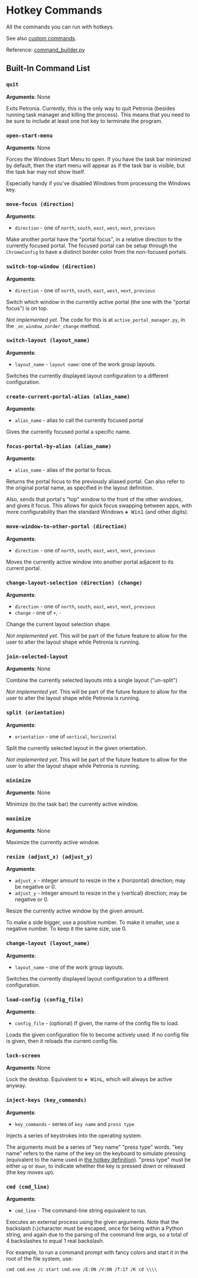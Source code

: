 # Hotkey Commands

All the commands you can run with hotkeys.

See also [custom commands](user-custom-commands.md).
<!-- that file generates this file -->

Reference: [command_builder.py](../manager/src/petronia/script/command_builder.py)


## Built-In Command List

### `quit `

**Arguments**: None

Exits Petronia.  Currently, this is the only way to quit Petronia
(besides running task manager and killing the process).  This means that you
need to be sure to include at least one hot key to terminate the program.



### `open-start-menu `

**Arguments**: None

Forces the Windows Start Menu to open.  If you have the task bar minimized by
default, then the start menu will appear as if the task bar is visible, but
the task bar may not show itself.

Especially handy if you've disabled Windows from processing the Windows key.



### `move-focus (direction)`

**Arguments**: 

* `direction` -  one of `north`, `south`, `east`, `west`, `next`, `previous`

Make another portal have the "portal focus", in a relative direction to the
currently focused portal.  The focused portal can be setup through the
`ChromeConfig` to have a distinct border color from the non-focused portals.



### `switch-top-window (direction)`

**Arguments**: 

* `direction` -  one of `north`, `south`, `east`, `west`, `next`, `previous`

Switch which window in the currently active portal (the one with the "portal
focus") is on top.

*Not implemented yet.*  The code for this is at `active_portal_manager.py`,
in the `_on_window_zorder_change` method.



### `switch-layout (layout_name)`

**Arguments**: 

* `layout_name` -  `layout name`: one of the work group layouts.

Switches the currently displayed layout configuration to a different
configuration.



### `create-current-portal-alias (alias_name)`

**Arguments**: 

* `alias_name` -  alias to call the currently focused portal

Gives the currently focused portal a specific name.



### `focus-portal-by-alias (alias_name)`

**Arguments**: 

* `alias_name` -  alias of the portal to focus.

Returns the portal focus to the previously aliased portal.  Can also refer
to the original portal name, as specified in the layout definition.

Also, sends that portal's "top" window to the front of the other windows, and
gives it focus.  This allows for quick focus swapping between apps, with more
configurability than the standard Windows <kbd>&#x2756; Win</kbd><kbd>1</kbd>
(and other digits).



### `move-window-to-other-portal (direction)`

**Arguments**: 

* `direction` -  one of `north`, `south`, `east`, `west`, `next`, `previous`

Moves the currently active window into another portal adjacent to its current
portal.



### `change-layout-selection (direction) (change)`

**Arguments**: 

* `direction` -  one of `north`, `south`, `east`, `west`, `next`, `previous`
* `change` -  one of `+`, `-`

Change the current layout selection shape.

*Not implemented yet.*  This will be part of the future feature to allow for
the user to alter the layout shape while Petronia is running.



### `join-selected-layout `

**Arguments**: None

Combine the currently selected layouts into a single layout ("un-split")

*Not implemented yet.*  This will be part of the future feature to allow for
the user to alter the layout shape while Petronia is running.



### `split (orientation)`

**Arguments**: 

* `orientation` -  one of `vertical`, `horizontal`

Split the currently selected layout in the given orientation.

*Not implemented yet.*  This will be part of the future feature to allow for
the user to alter the layout shape while Petronia is running.



### `minimize `

**Arguments**: None

Minimize (to the task bar) the currently active window.



### `maximize `

**Arguments**: None

Maximize the currently active window.



### `resize (adjust_x) (adjust_y)`

**Arguments**: 

* `adjust_x` -  integer amount to resize in the x (horizontal) direction; may be negative or 0.
* `adjust_y` -  integer amount to resize in the y (vertical) direction; may be negative or 0.

Resize the currently active window by the given amount.

To make a side bigger, use a positive number.  To make it smaller, use a
negative number.  To keep it the same size, use 0.



### `change-layout (layout_name)`

**Arguments**: 

* `layout_name` -  one of the work group layouts.

Switches the currently displayed layout configuration to a different
configuration.



### `load-config (config_file)`

**Arguments**: 

* `config_file` -  (optional) If given, the name of the config file to load.

Loads the given configuration file to become actively used.  If no config
file is given, then it reloads the current config file.



### `lock-screen `

**Arguments**: None

Lock the desktop.  Equivalent to <kbd>&#x2756; Win</kbd><kbd>L</kbd>, which
will always be active anyway.



### `inject-keys (key_commands)`

**Arguments**: 

* `key_commands` -  series of `key name` and `press type`

Injects a series of keystrokes into the operating system.

The arguments must be a series of "key name" "press type" words.
"key name" refers to the name of the key on the keyboard to
simulate pressing (equivalent to the name used in
[the hotkey definition](keys.md)).  "press type" must be
either `up` or `down`, to indicate whether the key is pressed
*down* or released (the key moves *up*).



### `cmd (cmd_line)`

**Arguments**: 

* `cmd_line` -  The command-line string equivalent to run.

Executes an external process using the given arguments.  Note that the
backslash (`\`)character must be escaped, once for being within a Python
string, and again due to the parsing of the command line args, so a total of
4 backslashes to equal 1 real backslash.

For example, to run a command prompt with fancy colors and start it in the
root of the file system, use:

```
cmd cmd.exe /c start cmd.exe /E:ON /V:ON /T:17 /K cd \\\\
```



